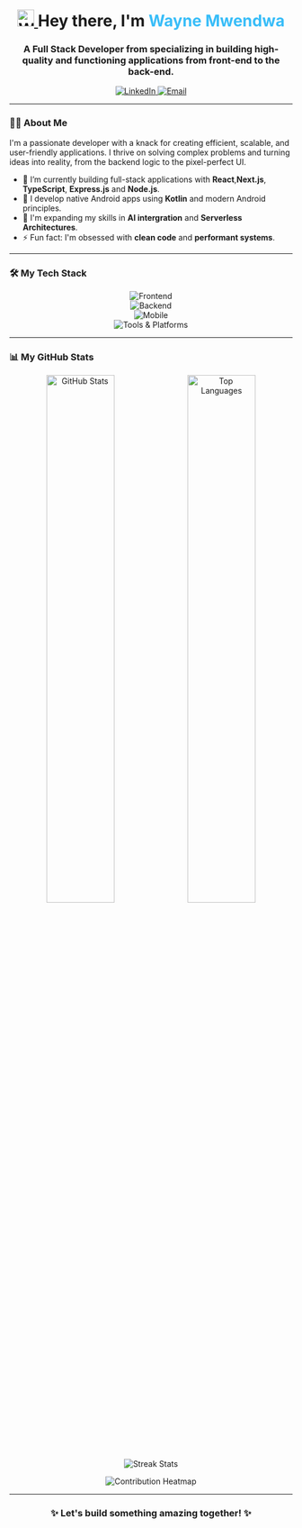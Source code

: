 <h1 align="center">
  <a href="#">
    <img src="https://raw.githubusercontent.com/MartinHeinz/MartinHeinz/master/wave.gif" width="30px" alt="Waving Hand">
  </a>
  Hey there, I'm <span style="color:#38BDF8">Wayne Mwendwa</span>
</h1>

<h3 align="center">A Full Stack Developer from specializing in building high-quality and functioning applications from front-end to the back-end.</h3>

<p align="center">
  <a href="https://www.linkedin.com/in/wayne-matheka-481592374" target="_blank">
    <img src="https://img.shields.io/badge/LinkedIn-0077B5?style=for-the-badge&logo=linkedin&logoColor=white" alt="LinkedIn">
  </a>
  
  <a href="mailto:waynemwendwa04@gmail.com">
    <img src="https://img.shields.io/badge/Email-D14836?style=for-the-badge&logo=gmail&logoColor=white" alt="Email">
  </a>
</p>

---

### 👨‍💻 About Me
I'm a passionate developer with a knack for creating efficient, scalable, and user-friendly applications. I thrive on solving complex problems and turning ideas into reality, from the backend logic to the pixel-perfect UI.

- 🔭 I’m currently building full-stack applications with **React**,**Next.js**, **TypeScript**, **Express.js** and **Node.js**.
- 📱 I develop native Android apps using **Kotlin** and modern Android principles.
- 🌱 I'm expanding my skills in **AI intergration** and **Serverless Architectures**.
- ⚡ Fun fact: I'm obsessed with **clean code** and **performant systems**.

---

### 🛠️ My Tech Stack
<p align="center">
  <img src="https://skillicons.dev/icons?i=react,nextjs,ts,js,tailwind,html,css" alt="Frontend"/>
  <br/>
  <img src="https://skillicons.dev/icons?i=nodejs,php,mysql,mongodb,express" alt="Backend"/>
  <br/>
  <img src="https://skillicons.dev/icons?i=kotlin,androidstudio,firebase" alt="Mobile"/>
  <br/>
  <img src="https://skillicons.dev/icons?i=git,github,vscode,postman,figma,linux" alt="Tools & Platforms"/>
</p>

---
<!--
### 📂 Featured Projects

| Project | Description | Tech Stack |
|---|---|---|
| 🔧 **[Smart Inventory App](https://github.com/waynemwendwa/inventory-system)** | A full-stack system for tracking stock with a clean, responsive UI. | `React` `Node.js` `Express` `MongoDB` |
| 📱 **[Fitness Tracker](https://github.com/waynemwendwa/fitness-kotlin-app)** | A Kotlin-based Android app to log workouts and monitor progress. | `Kotlin` `Android Studio` `RoomDB` |
| 🌍 **[Personal Portfolio](https://github.com/waynemwendwa/portfolio)** | My professional portfolio, built to be fast, responsive, and showcase my work. | `HTML` `Tailwind CSS` `JavaScript` |

---
-->
### 📊 My GitHub Stats

<p align="center">
  <img width="49%" src="https://github-readme-stats.vercel.app/api?username=waynemwendwa&show_icons=true&theme=tokyo-day&hide_border=true&count_private=false" alt="GitHub Stats" />
  <img width="49%" src="https://github-readme-stats.vercel.app/api/top-langs/?username=waynemwendwa&layout=compact&theme=tokyo-day&hide_border=true&count_private=false" alt="Top Languages" />
</p>
<p align="center">
  <img src="https://github-readme-streak-stats.herokuapp.com/?user=waynemwendwa&theme=tokyo-night&hide_border=true" alt="Streak Stats" />
</p>
<p align="center">
  <img src="https://github-readme-activity-graph.vercel.app/graph?username=waynemwendwa&theme=tokyo-night&hide_border=true" alt="Contribution Heatmap" />
</p>

---

<h3 align="center">
  ✨ Let's build something amazing together! ✨
</h3>
